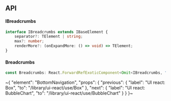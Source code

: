 

## API

#### IBreadcrumbs

```ts
interface IBreadcrumbs extends IBaseElement {
    separator?: TElement | string;
    max?: number;
    renderMore?: (onExpandMore: () => void) => TElement;
}
```

#### Breadcrumbs

```ts
const Breadcrumbs: React.ForwardRefExoticComponent<Omit<IBreadcrumbs, "ref"> & React.RefAttributes<unknown>>;
```


~{
  "element": "BottomNavigation",
  "props": {
    "previous": {
      "label": "UI react: Box",
      "to": "/library/ui-react/use/Box"
    },
    "next": {
      "label": "UI react: BubbleChart",
      "to": "/library/ui-react/use/BubbleChart"
    }
  }
}~
